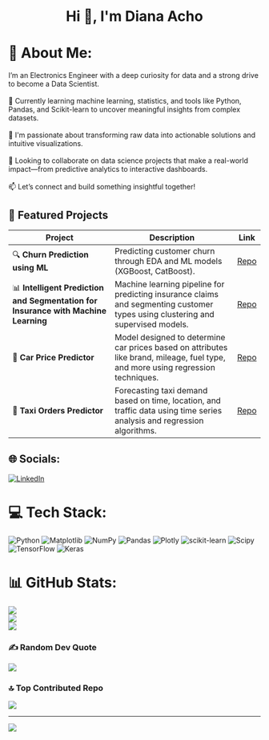 <h1 align="center">Hi 👋, I'm Diana Acho</h1>  

# 💫 About Me:
I’m an Electronics Engineer with a deep curiosity for data and a strong drive to become a Data Scientist.<br><br>🌱 Currently learning machine learning, statistics, and tools like Python, Pandas, and Scikit-learn to uncover meaningful insights from complex datasets.<br><br>🚀 I'm passionate about transforming raw data into actionable solutions and intuitive visualizations.<br><br>🤝 Looking to collaborate on data science projects that make a real-world impact—from predictive analytics to interactive dashboards.<br><br>📫 Let’s connect and build something insightful together!

## 🌟 Featured Projects

| Project | Description | Link |
|--------|-------------|------|
| 🔍 **Churn Prediction using ML** | Predicting customer churn through EDA and ML models (XGBoost, CatBoost). | [Repo](https://github.com/D-Acho/ChurnPredictionML.git) |
| 📊 **Intelligent Prediction and Segmentation for Insurance with Machine Learning** | Machine learning pipeline for predicting insurance claims and segmenting customer types using clustering and supervised models. | [Repo](https://github.com/D-Acho/PredictionSegmentationML.git) |
| 🧮 **Car Price Predictor** | Model designed to determine car prices based on attributes like brand, mileage, fuel type, and more using regression techniques. | [Repo](https://github.com/D-Acho/CarPricePredictor.git) |
| 🚖 **Taxi Orders Predictor** | Forecasting taxi demand based on time, location, and traffic data using time series analysis and regression algorithms. | [Repo](https://github.com/D-Acho/TaxiOrdersPredictor.git) |

## 🌐 Socials:
[![LinkedIn](https://img.shields.io/badge/LinkedIn-%230077B5.svg?logo=linkedin&logoColor=white)](https://linkedin.com/in/www.linkedin.com/in/diana-acho) 

# 💻 Tech Stack:
![Python](https://img.shields.io/badge/python-3670A0?style=for-the-badge&logo=python&logoColor=ffdd54) ![Matplotlib](https://img.shields.io/badge/Matplotlib-%23ffffff.svg?style=for-the-badge&logo=Matplotlib&logoColor=black) ![NumPy](https://img.shields.io/badge/numpy-%23013243.svg?style=for-the-badge&logo=numpy&logoColor=white) ![Pandas](https://img.shields.io/badge/pandas-%23150458.svg?style=for-the-badge&logo=pandas&logoColor=white) ![Plotly](https://img.shields.io/badge/Plotly-%233F4F75.svg?style=for-the-badge&logo=plotly&logoColor=white) ![scikit-learn](https://img.shields.io/badge/scikit--learn-%23F7931E.svg?style=for-the-badge&logo=scikit-learn&logoColor=white) ![Scipy](https://img.shields.io/badge/SciPy-%230C55A5.svg?style=for-the-badge&logo=scipy&logoColor=%white) ![TensorFlow](https://img.shields.io/badge/TensorFlow-%23FF6F00.svg?style=for-the-badge&logo=TensorFlow&logoColor=white) ![Keras](https://img.shields.io/badge/Keras-%23D00000.svg?style=for-the-badge&logo=Keras&logoColor=white)

# 📊 GitHub Stats:
![](https://github-readme-stats.vercel.app/api?username=D-Acho&theme=midnight-purple&hide_border=false&include_all_commits=false&count_private=false)<br/>
![](https://nirzak-streak-stats.vercel.app/?user=D-Acho&theme=midnight-purple&hide_border=false)<br/>
![](https://github-readme-stats.vercel.app/api/top-langs/?username=D-Acho&theme=midnight-purple&hide_border=false&include_all_commits=false&count_private=false&layout=compact)

### ✍️ Random Dev Quote
![](https://quotes-github-readme.vercel.app/api?type=horizontal&theme=tokyonight)

### 🔝 Top Contributed Repo
![](https://github-contributor-stats.vercel.app/api?username=D-Acho&limit=5&theme=midnight-purple&combine_all_yearly_contributions=true)

---
[![](https://visitcount.itsvg.in/api?id=D-Acho&icon=0&color=0)](https://visitcount.itsvg.in)

<!-- Proudly created with GPRM ( https://gprm.itsvg.in ) -->
